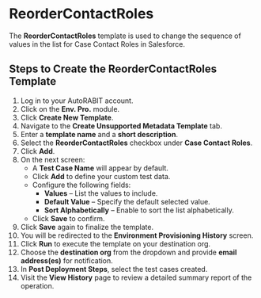 # ReorderContactRoles

The **ReorderContactRoles** template is used to change the sequence of values in the list for Case Contact Roles in Salesforce.

## Steps to Create the ReorderContactRoles Template

1. Log in to your AutoRABIT account.
2. Click on the **Env. Pro.** module.
3. Click **Create New Template**.
4. Navigate to the **Create Unsupported Metadata Template** tab.
5. Enter a **template name** and a **short description**.
6. Select the **ReorderContactRoles** checkbox under **Case Contact Roles**.
7. Click **Add**.
8. On the next screen:
   * A **Test Case Name** will appear by default.
   * Click **Add** to define your custom test data.
   * Configure the following fields:
     * **Values** – List the values to include.
     * **Default Value** – Specify the default selected value.
     * **Sort Alphabetically** – Enable to sort the list alphabetically.
   * Click **Save** to confirm.
9. Click **Save** again to finalize the template.
10. You will be redirected to the **Environment Provisioning History** screen.
11. Click **Run** to execute the template on your destination org.
12. Choose the **destination org** from the dropdown and provide **email address(es)** for notification.
13. In **Post Deployment Steps**, select the test cases created.
14. Visit the **View History** page to review a detailed summary report of the operation.
